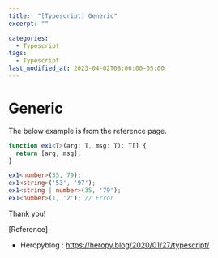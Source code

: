 ```yaml
---
title:  "[Typescript] Generic"
excerpt: ""

categories:
  - Typescript
tags:
  - Typescript
last_modified_at: 2023-04-02T08:06:00-05:00
---
```


# Generic
The below example is from the reference page.


```typescript
function ex1<T>(arg: T, msg: T): T[] {
  return [arg, msg];
}

ex1<number>(35, 79);
ex1<string>('53', '97');
ex1<string | number>(35, '79');
ex1<number>(1, '2'); // Error
```

Thank you!

[Reference]
* Heropyblog : <https://heropy.blog/2020/01/27/typescript/>